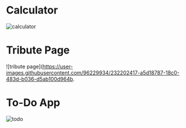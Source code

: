 # Calculator

![calculator](https://user-images.githubusercontent.com/96229934/231379351-020efa02-a802-4cbd-af06-2b97883993fb.png)

# Tribute Page

![tribute page](https://user-images.githubusercontent.com/96229934/232202417-a5d18787-18c0-483d-b036-d5ab100d964b.

# To-Do App

![todo](https://user-images.githubusercontent.com/96229934/232128021-91da7a21-0676-4ddf-bcdf-082a29c7a48a.png)
